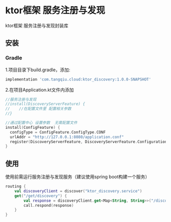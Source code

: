 # ktor框架 服务注册与发现
 ktor框架 服务注册与发现封装库

## 安装

### Gradle

1.项目目录下build.gradle，添加:

```groovy
implementation 'com.tangqiu.cloud:ktor_discovery:1.0.0-SNAPSHOT'
```

2.在项目Application.kt文件内添加

  ```kotlin
//服务注册与发现
//install(DiscoveryServerFeature) {
//    //在配置文件里 配置相关参数
//}

//通过配置中心 设置参数  无需配置文件
install(ConfigFeature) {
    configType = ConfigFeature.ConfigType.CONF
    urlAddr = "http://127.0.0.1:8080/application.conf"
    register(DiscoveryServerFeature, DiscoveryServerFeature.Configuration::properties)
}
```

## 使用
使用前需运行服务注册与发现服务（建议使用spring boot构建一个服务）

```kotlin
routing {
    val discoveryClient = discover("ktor_discovery.service")
    get("/get/discovery") {
        val response = discoveryClient.get<Map<String, String>>("/discovery")
        call.respond(response)
    }
}
```